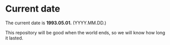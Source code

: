 # Current date

The current date is **1993.05.01.** (YYYY.MM.DD.)

This repository will be good when the world ends, so we will know how long it lasted.